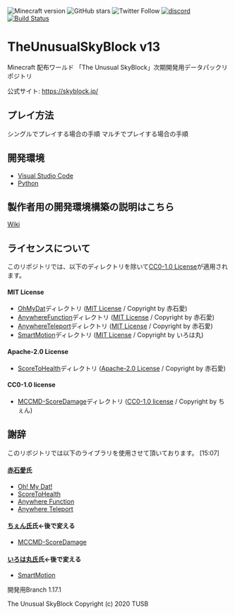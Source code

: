 ![Minecraft version](https://img.shields.io/badge/version-1.17.1-blue.svg)
![GitHub stars](https://img.shields.io/github/stars/TUSB/TheUnusualSkyBlock.svg?style=social)
![Twitter Follow](https://img.shields.io/twitter/follow/TUSkyBlock.svg?style=social)
[![discord](https://img.shields.io/discord/742465492861845564?logo=discord&label=discord)](https://skyblock.jp/dl/discord/)
[![Build Status](https://travis-ci.com/TUSB/TheUnusualSkyBlock.svg?branch=dev)](https://travis-ci.com/TUSB/TheUnusualSkyBlock)

# TheUnusualSkyBlock v13
Minecraft 配布ワールド 「The Unusual SkyBlock」次期開発用データパックリポジトリ

公式サイト: https://skyblock.jp/

## プレイ方法
シングルでプレイする場合の手順
マルチでプレイする場合の手順

## 開発環境
* [Visual Studio Code](https://azure.microsoft.com/ja-jp/products/visual-studio-code/)
* [Python](https://www.python.org/downloads/)

## 製作者用の開発環境構築の説明はこちら
[Wiki](https://github.com/TUSB/TheUnusualSkyBlock/wiki/開発環境構築)

## ライセンスについて
このリポジトリでは、以下のディレクトリを除いて[CC0-1.0 License](LICENSE)が適用されます。

#### MIT License

* [OhMyDat](OhMyDat)ディレクトリ ([MIT License](OhMyDat/LICENSE) / Copyright by 赤石愛)
* [AnywhereFunction](AnywhereFunction)ディレクトリ ([MIT License](AnywhereFunction/LICENSE) / Copyright by 赤石愛)
* [AnywhereTeleport](AnywhereTeleport)ディレクトリ ([MIT License](AnywhereTeleport/LICENSE) / Copyright by 赤石愛)
* [SmartMotion](SmartMotion)ディレクトリ ([MIT License](SmartMotion/LICENSE) / Copyright by いろは丸)

#### Apache-2.0 License

* [ScoreToHealth](ScoreToHealth)ディレクトリ ([Apache-2.0 License](ScoreToHealth/LICENSE) / Copyright by 赤石愛)

#### CC0-1.0 license

* [MCCMD-ScoreDamage](MCCMD-ScoreDamage)ディレクトリ ([CC0-1.0 license](MCCMD-ScoreDamage/LICENSE) / Copyright by ちぇん)

## 謝辞
このリポジトリでは以下のライブラリを使用させて頂いております。
[15:07]
#### [赤石愛](https://twitter.com/AiAkaishi)氏

* [Oh! My Dat!](https://github.com/Ai-Akaishi/OhMyDat)
* [ScoreToHealth](https://github.com/Ai-Akaishi/ScoreToHealth)
* [Anywhere Function](https://github.com/Ai-Akaishi/AnywhereFunction)
* [Anywhere Teleport](https://github.com/Ai-Akaishi/AnywhereTeleport)

#### [ちぇん氏](https://twitter.com/AiAkaishi)氏←後で変える

* [MCCMD-ScoreDamage](https://github.com/ChenCMD/MCCMD-ScoreDamage)

#### [いろは丸氏](https://twitter.com/AiAkaishi)氏←後で変える

* [SmartMotion](https://github.com/Irohamaru/SmartMotion)

開発用Branch 1.17.1

The Unusual SkyBlock
Copyright (c) 2020 TUSB
